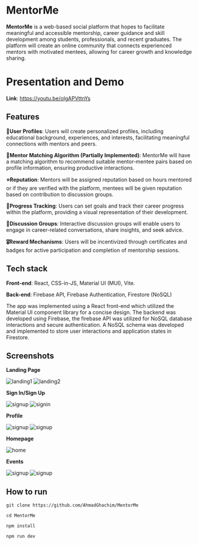 
# MentorMe
**MentorMe** is a web-based social platform that hopes to facilitate meaningful and accessible mentorship, career guidance and skill development among students, professionals, and recent graduates. The platform will create an online community that connects experienced mentors with motivated mentees, allowing for career growth and knowledge sharing.

# Presentation and Demo
**Link**: https://youtu.be/olgAPVttnYs

## Features
**🌟User Profiles**: Users will create personalized profiles, including educational background, experiences, and interests, facilitating meaningful connections with mentors and peers.

**🤝Mentor Matching Algorithm (Partially Implemented)**: MentorMe will have a matching algorithm to recommend suitable mentor-mentee pairs based on profile information, ensuring productive interactions.

**⭐Reputation**: Mentors will be assigned reputation based on hours mentored or if they are verified with the platform, mentees will be given reputation based on contribution to discussion groups.

**🚀Progress Tracking**: Users can set goals and track their career progress within the platform, providing a visual representation of their development.

**💬Discussion Groups**: Interactive discussion groups will enable users to engage in career-related conversations, share insights, and seek advice.

**🎖️Reward Mechanisms**: Users will be incentivized through certificates and badges for active participation and completion of mentorship sessions.

## Tech stack

**Front-end**: React, CSS-in-JS, Material UI (MUI), Vite.

**Back-end**: Firebase API, Firebase Authentication, Firestore (NoSQL)

The app was implemented using a React front-end which utilized the Material UI component library for a concise design. The backend was developed using Firebase, the firebase API was utilized for NoSQL database interactions and secure authentication.  A NoSQL schema was developed and implemented to store user interactions and application states in Firestore.

## Screenshots

**Landing Page**

<img src="https://github.com/AhmadGhachim/MentorMe/assets/60991291/fd36642a-0343-4a8f-ae4d-d5b9476d474b" alt="landing1" >
<img src="https://github.com/AhmadGhachim/MentorMe/assets/60991291/9bceefd6-70de-4651-966a-40ea61522626" alt="landing2">

**Sign In/Sign Up**

<img src="https://github.com/AhmadGhachim/MentorMe/assets/60991291/9492823b-bf8b-4140-afc4-d8260b46346a" alt="signup">
<img src="https://github.com/AhmadGhachim/MentorMe/assets/60991291/8c143e9e-5849-44e9-acb8-88f48ee9b291" alt="signin">

**Profile**

<img src="https://github.com/AhmadGhachim/MentorMe/assets/60991291/e092b78a-a210-4469-89e6-60bd45a5a331" alt="signup" >
<img src="https://github.com/AhmadGhachim/MentorMe/assets/60991291/593eb694-10da-4d1c-84b2-a502621f2337" alt="signup" >


**Homepage**

<img src="https://github.com/AhmadGhachim/MentorMe/assets/60991291/972aa2f2-8419-43a5-b473-e5cf82cd4f15" alt="home">


**Events**

<img src="https://github.com/AhmadGhachim/MentorMe/assets/60991291/209a238c-0d8a-4924-82bd-915af4439666" alt="signup" >
<img src="https://github.com/AhmadGhachim/MentorMe/assets/60991291/6cc9585f-4fa8-43dd-b332-417c808f9e5d" alt="signup" >


## How to run

    git clone https://github.com/AhmadGhachim/MentorMe

    cd MentorMe

    npm install

    npm run dev

